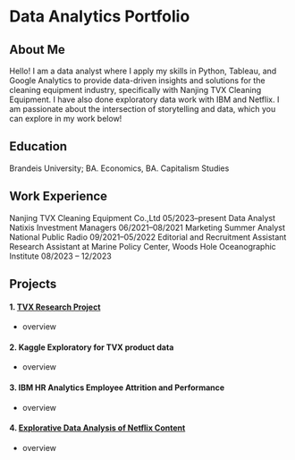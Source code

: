 # Data Analytics Portfolio

## About Me
Hello! I am a data analyst where I apply my skills in Python, Tableau, and Google Analytics to provide data-driven insights and solutions for the cleaning equipment industry, specifically with Nanjing TVX Cleaning Equipment. I have also done exploratory data work with IBM and Netflix. I am passionate about the intersection of storytelling and data, which you can explore in my work below!

## Education
Brandeis University; BA. Economics, BA. Capitalism Studies

## Work Experience
Nanjing TVX Cleaning Equipment Co.,Ltd 05/2023–present Data Analyst <br />
Natixis Investment Managers 06/2021–08/2021 Marketing Summer Analyst <br />
National Public Radio 09/2021–05/2022 Editorial and Recruitment Assistant <br />
Research Assistant at Marine Policy Center, Woods Hole Oceanographic Institute 08/2023 – 12/2023 <br />

## Projects

#### 1. <a href="https://yatongshi.github.io/Portfolio/TVX%20Research.html"> TVX Research Project </a>
* overview

#### 2. Kaggle Exploratory for TVX product data 
* overview

#### 3. IBM HR Analytics Employee Attrition and Performance
* overview

#### 4. <a href="https://yatongshi.github.io/Portfolio/Netflix-Research.html"> Explorative Data Analysis of Netflix Content </a>
* overview
<br/>

